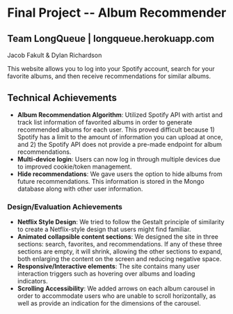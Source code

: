 Final Project -- Album Recommender
===

## Team LongQueue | longqueue.herokuapp.com
Jacob Fakult & Dylan Richardson

This website allows you to log into your Spotify account, search for your favorite albums, and then receive recommendations for similar albums.

## Technical Achievements
- **Album Recommendation Algorithm**: Utilized Spotify API with artist and track list information of favorited albums in order to generate recommended albums for each user. This proved difficult because 1) Spotify has a limit to the amount of information you can upload at once, and 2) the Spotify API does not provide a pre-made endpoint for album recommendations.
- **Multi-device login**: Users can now log in through multiple devices due to improved cookie/token management.
- **Hide recommendations**: We gave users the option to hide albums from future recommendations. This information is stored in the Mongo database along with other user information.

### Design/Evaluation Achievements
- **Netflix Style Design**: We tried to follow the Gestalt principle of similarity to create a Netflix-style design that users might find familiar.
- **Animated collapsible content sections**: We designed the site in three sections: search, favorites, and recommendations. If any of these three sections are empty, it will shrink, allowing the other sections to expand, both enlarging the content on the screen and reducing negative space.
- **Responsive/Interactive elements**: The site contains many user interaction triggers such as hovering over albums and loading indicators.
- **Scrolling Accessibility**: We added arrows on each album carousel in order to accommodate users who are unable to scroll horizontally, as well as provide an indication for the dimensions of the carousel.
